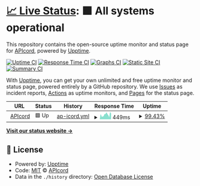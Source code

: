 # [📈 Live Status](https://APIcord.github.io/status): <!--live status--> **🟩 All systems operational**

This repository contains the open-source uptime monitor and status page for [APIcord](https://apicord.github.io), powered by [Upptime](https://github.com/upptime/upptime).

[![Uptime CI](https://github.com/APIcord/status/workflows/Uptime%20CI/badge.svg)](https://github.com/APIcord/status/actions?query=workflow%3A%22Uptime+CI%22)
[![Response Time CI](https://github.com/APIcord/status/workflows/Response%20Time%20CI/badge.svg)](https://github.com/APIcord/status/actions?query=workflow%3A%22Response+Time+CI%22)
[![Graphs CI](https://github.com/APIcord/status/workflows/Graphs%20CI/badge.svg)](https://github.com/APIcord/status/actions?query=workflow%3A%22Graphs+CI%22)
[![Static Site CI](https://github.com/APIcord/status/workflows/Static%20Site%20CI/badge.svg)](https://github.com/APIcord/status/actions?query=workflow%3A%22Static+Site+CI%22)
[![Summary CI](https://github.com/APIcord/status/workflows/Summary%20CI/badge.svg)](https://github.com/APIcord/status/actions?query=workflow%3A%22Summary+CI%22)

With [Upptime](https://upptime.js.org), you can get your own unlimited and free uptime monitor and status page, powered entirely by a GitHub repository. We use [Issues](https://github.com/APIcord/status/issues) as incident reports, [Actions](https://github.com/APIcord/status/actions) as uptime monitors, and [Pages](https://APIcord.github.io/status) for the status page.

<!--start: status pages-->
<!-- This summary is generated by Upptime (https://github.com/upptime/upptime) -->
<!-- Do not edit this manually, your changes will be overwritten -->
<!-- prettier-ignore -->
| URL | Status | History | Response Time | Uptime |
| --- | ------ | ------- | ------------- | ------ |
| <img alt="" src="https://apicord.github.io/imgs/apicord.jpeg" height="13"> [APIcord](https://apidiscord.l64.repl.co) | 🟩 Up | [ap-icord.yml](https://github.com/APIcord/status/commits/HEAD/history/ap-icord.yml) | <details><summary><img alt="Response time graph" src="./graphs/ap-icord/response-time-week.png" height="20"> 449ms</summary><br><a href="https://APIcord.github.io/status/history/ap-icord"><img alt="Response time 1330" src="https://img.shields.io/endpoint?url=https%3A%2F%2Fraw.githubusercontent.com%2FAPIcord%2Fstatus%2FHEAD%2Fapi%2Fap-icord%2Fresponse-time.json"></a><br><a href="https://APIcord.github.io/status/history/ap-icord"><img alt="24-hour response time 535" src="https://img.shields.io/endpoint?url=https%3A%2F%2Fraw.githubusercontent.com%2FAPIcord%2Fstatus%2FHEAD%2Fapi%2Fap-icord%2Fresponse-time-day.json"></a><br><a href="https://APIcord.github.io/status/history/ap-icord"><img alt="7-day response time 449" src="https://img.shields.io/endpoint?url=https%3A%2F%2Fraw.githubusercontent.com%2FAPIcord%2Fstatus%2FHEAD%2Fapi%2Fap-icord%2Fresponse-time-week.json"></a><br><a href="https://APIcord.github.io/status/history/ap-icord"><img alt="30-day response time 778" src="https://img.shields.io/endpoint?url=https%3A%2F%2Fraw.githubusercontent.com%2FAPIcord%2Fstatus%2FHEAD%2Fapi%2Fap-icord%2Fresponse-time-month.json"></a><br><a href="https://APIcord.github.io/status/history/ap-icord"><img alt="1-year response time 1330" src="https://img.shields.io/endpoint?url=https%3A%2F%2Fraw.githubusercontent.com%2FAPIcord%2Fstatus%2FHEAD%2Fapi%2Fap-icord%2Fresponse-time-year.json"></a></details> | <details><summary><a href="https://APIcord.github.io/status/history/ap-icord">99.43%</a></summary><a href="https://APIcord.github.io/status/history/ap-icord"><img alt="All-time uptime 96.04%" src="https://img.shields.io/endpoint?url=https%3A%2F%2Fraw.githubusercontent.com%2FAPIcord%2Fstatus%2FHEAD%2Fapi%2Fap-icord%2Fuptime.json"></a><br><a href="https://APIcord.github.io/status/history/ap-icord"><img alt="24-hour uptime 99.32%" src="https://img.shields.io/endpoint?url=https%3A%2F%2Fraw.githubusercontent.com%2FAPIcord%2Fstatus%2FHEAD%2Fapi%2Fap-icord%2Fuptime-day.json"></a><br><a href="https://APIcord.github.io/status/history/ap-icord"><img alt="7-day uptime 99.43%" src="https://img.shields.io/endpoint?url=https%3A%2F%2Fraw.githubusercontent.com%2FAPIcord%2Fstatus%2FHEAD%2Fapi%2Fap-icord%2Fuptime-week.json"></a><br><a href="https://APIcord.github.io/status/history/ap-icord"><img alt="30-day uptime 99.08%" src="https://img.shields.io/endpoint?url=https%3A%2F%2Fraw.githubusercontent.com%2FAPIcord%2Fstatus%2FHEAD%2Fapi%2Fap-icord%2Fuptime-month.json"></a><br><a href="https://APIcord.github.io/status/history/ap-icord"><img alt="1-year uptime 96.04%" src="https://img.shields.io/endpoint?url=https%3A%2F%2Fraw.githubusercontent.com%2FAPIcord%2Fstatus%2FHEAD%2Fapi%2Fap-icord%2Fuptime-year.json"></a></details>

<!--end: status pages-->

[**Visit our status website →**](https://APIcord.github.io/status)

## 📄 License

- Powered by: [Upptime](https://github.com/upptime/upptime)
- Code: [MIT](./LICENSE) © [APIcord](https://apicord.github.io)
- Data in the `./history` directory: [Open Database License](https://opendatacommons.org/licenses/odbl/1-0/)
